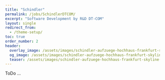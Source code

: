 ```yaml
---
title: "Schindler"
permalink: /jobs/SchindlerDTCOM/
excerpt: "Software Development by R&D DT-COM"
layout: single
redirect_from:
  - /theme-setup/
toc: true
order_number: 2
header:
  overlay_image: /assets/images/schindler-aufzuege-hochhaus-frankfurt-skyline-1.jpg
  og_image: /assets/images/schindler-aufzuege-hochhaus-frankfurt-skyline-1.jpg
  teaser: /assets/images/schindler-aufzuege-hochhaus-frankfurt-skyline-1.jpg
---
```


ToDo ...